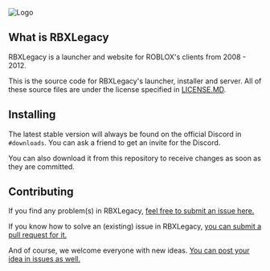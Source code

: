 
![Logo](https://cdn.discordapp.com/attachments/327072930066333697/327073266197856268/Logo.png)

## What is RBXLegacy

RBXLegacy is a launcher and website for ROBLOX's clients from 2008 - 2012.

This is the source code for RBXLegacy's launcher, installer and server. All of these source files are under the license specified in [LICENSE.MD](https://github.com/Bitl/RBXLegacy-src/blob/master/LICENSE.MD).

## Installing

The latest stable version will always be found on the official Discord in `#downloads`. You can ask a friend to get an invite for the Discord.

You can also download it from this repository to receive changes as soon as they are committed.

## Contributing

If you find any problem(s) in RBXLegacy, [feel free to submit an issue here.](https://github.com/Bitl/RBXLegacy-src/issues)

If you know how to solve an (existing) issue in RBXLegacy, [you can submit a pull request for it.](https://github.com/Bitl/RBXLegacy-src/pulls)

And of course, we welcome everyone with new ideas. [You can post your idea in issues as well.](https://github.com/Bitl/RBXLegacy-src/issues)
